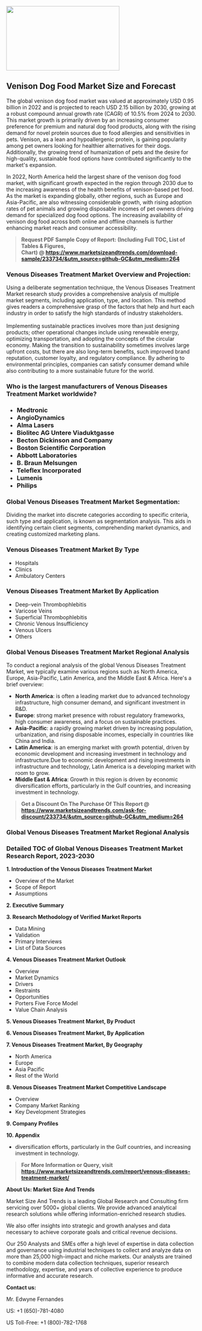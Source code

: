 <p><img class="alignnone size-medium wp-image-20088" src="https://ffe5etoiles.com/wp-content/uploads/2024/12/MST1-300x171.png" alt="" width="300" height="171" /></p><h2>Venison Dog Food Market Size and Forecast</h2><p>The global venison dog food market was valued at approximately USD 0.95 billion in 2022 and is projected to reach USD 2.15 billion by 2030, growing at a robust compound annual growth rate (CAGR) of 10.5% from 2024 to 2030. This market growth is primarily driven by an increasing consumer preference for premium and natural dog food products, along with the rising demand for novel protein sources due to food allergies and sensitivities in pets. Venison, as a lean and hypoallergenic protein, is gaining popularity among pet owners looking for healthier alternatives for their dogs. Additionally, the growing trend of humanization of pets and the desire for high-quality, sustainable food options have contributed significantly to the market's expansion.</p><p>In 2022, North America held the largest share of the venison dog food market, with significant growth expected in the region through 2030 due to the increasing awareness of the health benefits of venison-based pet food. As the market is expanding globally, other regions, such as Europe and Asia-Pacific, are also witnessing considerable growth, with rising adoption rates of pet animals and growing disposable incomes of pet owners driving demand for specialized dog food options. The increasing availability of venison dog food across both online and offline channels is further enhancing market reach and consumer accessibility.</p></p><blockquote id="" class=""><strong>Request PDF Sample Copy of Report: (Including Full TOC, List of Tables &amp; Figures, Chart)&nbsp;@&nbsp;<strong><a href="https://www.marketsizeandtrends.com/download-sample/233734/&utm_source=github-GC&utm_medium=264" target="_blank">https://www.marketsizeandtrends.com/download-sample/233734/&utm_source=github-GC&utm_medium=264</a></strong></strong></blockquote><h3 id="" class="">Venous Diseases Treatment Market&nbsp;Overview and Projection:</h3><p id="" class="">Using a deliberate segmentation technique, the Venous Diseases Treatment Market research study provides a comprehensive analysis of multiple market segments, including application, type, and location. This method gives readers a comprehensive grasp of the factors that help and hurt each industry in order to satisfy the high standards of industry stakeholders. <br /> <br />Implementing sustainable practices involves more than just designing products; other operational changes include using renewable energy, optimizing transportation, and adopting the concepts of the circular economy. Making the transition to sustainability sometimes involves large upfront costs, but there are also long-term benefits, such improved brand reputation, customer loyalty, and regulatory compliance. By adhering to environmental principles, companies can satisfy consumer demand while also contributing to a more sustainable future for the world.</p><h3 id="" class="">Who is the largest manufacturers of&nbsp;Venous Diseases Treatment Market worldwide?</h3><h3 class=""><p><ul><li>Medtronic </li><li> AngioDynamics </li><li> Alma Lasers </li><li> Biolitec AG Untere Viaduktgasse </li><li> Becton Dickinson and Company </li><li> Boston Scientific Corporation </li><li> Abbott Laboratories </li><li> B. Braun Melsungen </li><li> Teleflex Incorporated </li><li> Lumenis </li><li> Philips</li></ul></p></h3><h3 id="" class="">Global&nbsp;Venous Diseases Treatment Market Segmentation:</h3><p id="" class="">Dividing the market into discrete categories according to specific criteria, such type and application, is known as segmentation analysis. This aids in identifying certain client segments, comprehending market dynamics, and creating customized marketing plans.</p><h3 id="" class="">Venous Diseases Treatment Market&nbsp;By Type</h3><p><p><ul><li>Hospitals</li><li> Clinics</li><li> Ambulatory Centers</p></li></ul></p></p><h3 id="" class="">Venous Diseases Treatment Market&nbsp;By Application</h3><p class=""><p><ul><li>Deep-vein Thrombophlebitis</li><li> Varicose Veins</li><li> Superficial Thrombophlebitis</li><li> Chronic Venous Insufficiency</li><li> Venous Ulcers</li><li> Others</li></ul></p></p><h3 id="" class="">Global Venous Diseases Treatment Market Regional Analysis</h3><p id="" class="">To conduct a regional analysis of the global Venous Diseases Treatment Market, we typically examine various regions such as North America, Europe, Asia-Pacific, Latin America, and the Middle East &amp; Africa. Here's a brief overview:</p><ul><li><strong>North America</strong>: is often a leading market due to advanced technology infrastructure, high consumer demand, and significant investment in R&amp;D.</li><li><strong>Europe</strong>: strong market presence with robust regulatory frameworks, high consumer awareness, and a focus on sustainable practices.</li><li><strong>Asia-Pacific</strong>: a rapidly growing market driven by increasing population, urbanization, and rising disposable incomes, especially in countries like China and India.</li><li><strong>Latin America</strong>: is an emerging market with growth potential, driven by economic development and increasing investment in technology and infrastructure.Due to economic development and rising investments in infrastructure and technology, Latin America is a developing market with room to grow.</li><li><strong>Middle East &amp; Africa</strong>: Growth in this region is driven by economic diversification efforts, particularly in the Gulf countries, and increasing investment in technology.</li></ul><blockquote id="" class=""><strong>Get a Discount On The Purchase Of This Report @ <strong><a href="https://www.marketsizeandtrends.com/ask-for-discount/233734/&utm_source=github-GC&utm_medium=264" target="_blank">https://www.marketsizeandtrends.com/ask-for-discount/233734/&utm_source=github-GC&utm_medium=264</a></strong></strong></blockquote><h3 id="" class="">Global Venous Diseases Treatment Market Regional Analysis</h3><h3 id="" class="">Detailed TOC of Global Venous Diseases Treatment Market Research Report, 2023-2030</h3><p id="" class=""><strong>1. Introduction of the Venous Diseases Treatment Market</strong></p><ul><li>Overview of the Market</li><li>Scope of Report</li><li>Assumptions</li></ul><p id="" class=""><strong>2. Executive Summary</strong></p><p id="" class=""><strong>3. Research Methodology of Verified Market Reports</strong></p><ul><li>Data Mining</li><li>Validation</li><li>Primary Interviews</li><li>List of Data Sources</li></ul><p id="" class=""><strong>4. Venous Diseases Treatment Market Outlook</strong></p><ul><li>Overview</li><li>Market Dynamics</li><li>Drivers</li><li>Restraints</li><li>Opportunities</li><li>Porters Five Force Model</li><li>Value Chain Analysis</li></ul><p id="" class=""><strong>5. Venous Diseases Treatment Market, By Product</strong></p><p id="" class=""><strong>6. Venous Diseases Treatment Market, By Application</strong></p><p id="" class=""><strong>7. Venous Diseases Treatment Market, By Geography</strong></p><ul><li>North America</li><li>Europe</li><li>Asia Pacific</li><li>Rest of the World</li></ul><p id="" class=""><strong>8. Venous Diseases Treatment Market Competitive Landscape</strong></p><ul><li>Overview</li><li>Company Market Ranking</li><li>Key Development Strategies</li></ul><p id="" class=""><strong>9. Company Profiles</strong></p><p id="" class=""><strong>10. Appendix</strong></p><ul><li>diversification efforts, particularly in the Gulf countries, and increasing investment in technology.</li></ul><blockquote id="" class=""><strong>For More Information or Query, visit <strong><strong><a href="https://www.marketsizeandtrends.com/report/venous-diseases-treatment-market/" target="_blank">https://www.marketsizeandtrends.com/report/venous-diseases-treatment-market/</a></strong></strong></strong></blockquote><p id="" class=""><strong>About Us: Market Size And Trends</strong></p><p id="" class="">Market Size And Trends is a leading Global Research and Consulting firm servicing over 5000+ global clients. We provide advanced analytical research solutions while offering information-enriched research studies.</p><p id="" class="">We also offer insights into strategic and growth analyses and data necessary to achieve corporate goals and critical revenue decisions.</p><p id="" class="">Our 250 Analysts and SMEs offer a high level of expertise in data collection and governance using industrial techniques to collect and analyze data on more than 25,000 high-impact and niche markets. Our analysts are trained to combine modern data collection techniques, superior research methodology, expertise, and years of collective experience to produce informative and accurate research.</p><p id="" class=""><strong>Contact us:</strong></p><p id="" class="">Mr. Edwyne Fernandes</p><p id="" class="">US: +1 (650)-781-4080</p><p id="" class="">US Toll-Free: +1 (800)-782-1768</p>
